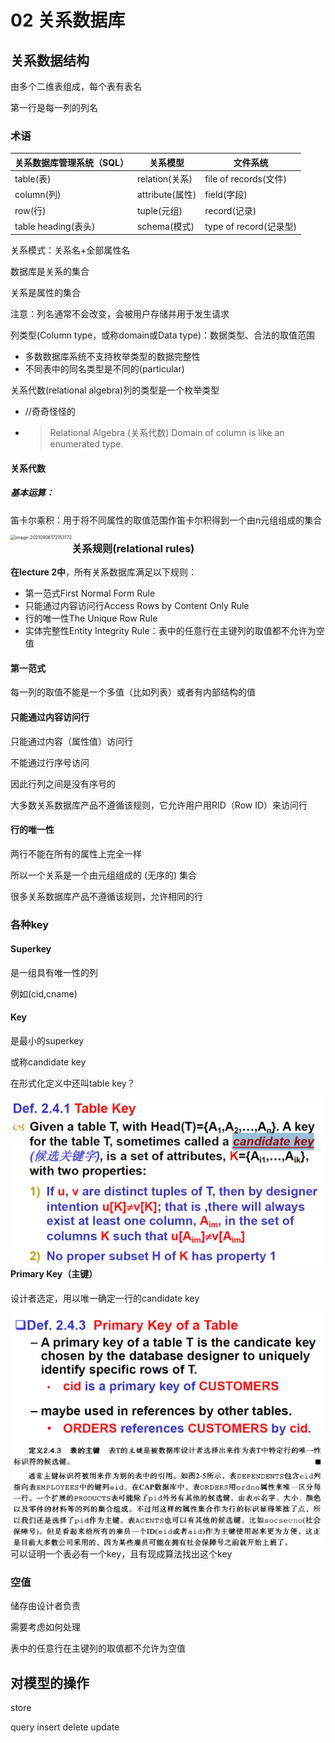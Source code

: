 

# 02 关系数据库

## 关系数据结构

由多个二维表组成，每个表有表名

第一行是每一列的列名

### 术语

| 关系数据库管理系统（SQL） | 关系模型        | 文件系统               |
| ------------------------- | --------------- | ---------------------- |
| table(表)                 | relation(关系)  | file of records(文件)  |
| column(列)                | attribute(属性) | field(字段)            |
| row(行)                   | tuple(元组)     | record(记录)           |
| table heading(表头)       | schema(模式)    | type of record(记录型) |

关系模式：关系名+全部属性名

数据库是关系的集合

关系是属性的集合

注意：列名通常不会改变，会被用户存储并用于发生请求

列类型(Column type，或称domain或Data type)：数据类型、合法的取值范围

* 多数数据库系统不支持枚举类型的数据完整性
* 不同表中的同名类型是不同的(particular)

关系代数(relational algebra)列的类型是一个枚举类型

* //奇奇怪怪的

* > Relational Algebra (关系代数)
  > Domain of column is like an enumerated type.

#### 关系代数

##### 基本运算：

笛卡尔乘积：用于将不同属性的取值范围作笛卡尔积得到一个由n元组组成的集合

<img src="C:\Users\10643\AppData\Roaming\Typora\typora-user-images\image-20210906172153172.png" align="left" alt="image-20210906172153172" style="zoom:50%;" />



### 关系规则(relational rules)

**在lecture 2中**，所有关系数据库满足以下规则：

* 第一范式First Normal Form Rule
* 只能通过内容访问行Access Rows by Content Only Rule
* 行的唯一性The Unique Row Rule
* 实体完整性Entity Integrity Rule：表中的任意行在主键列的取值都不允许为空值

#### 第一范式

每一列的取值不能是一个多值（比如列表）或者有内部结构的值

#### 只能通过内容访问行

只能通过内容（属性值）访问行

不能通过行序号访问

因此行列之间是没有序号的

大多数关系数据库产品不遵循该规则，它允许用户用RID（Row ID）来访问行

#### 行的唯一性

两行不能在所有的属性上完全一样

所以一个关系是一个由元组组成的 (无序的) 集合

很多关系数据库产品不遵循该规则，允许相同的行

### 各种key

#### Superkey

是一组具有唯一性的列

例如(cid,cname)

#### Key

是最小的superkey

或称candidate key

在形式化定义中还叫table key？

<img src="02.assets/image-20210913164950312.png" align="left" alt="image-20210913164950312" style="zoom:67%;" />

#### Primary Key（主键）

设计者选定，用以唯一确定一行的candidate key

<img src="02.assets/image-20210913170214262.png" align="left" alt="image-20210913170214262" style="zoom:67%;" />

<img src="02.assets/image-20210913170421031.png" align="left" alt="image-20210913170421031" style="zoom:67%;" />

可以证明一个表必有一个key，且有现成算法找出这个key

### 空值

储存由设计者负责

需要考虑如何处理

表中的任意行在主键列的取值都不允许为空值



## 对模型的操作

store

query insert delete update

